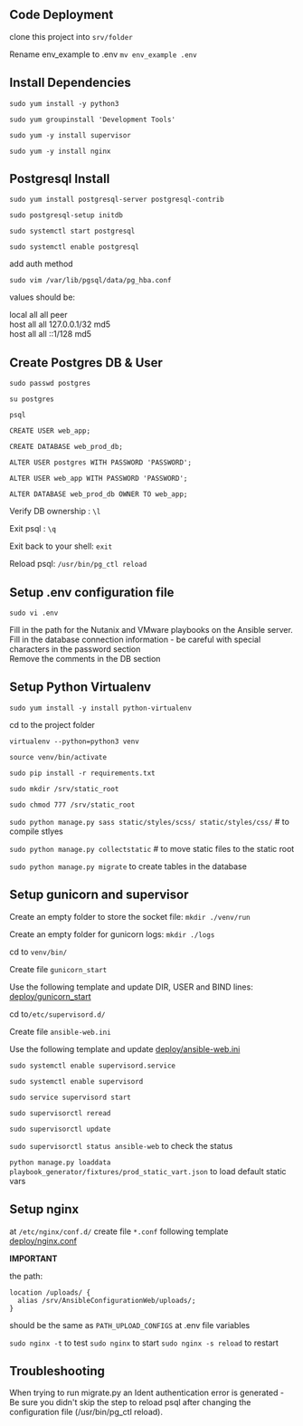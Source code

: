## Code Deployment

clone this project into `srv/folder`

Rename env_example to .env ``mv env_example .env``

## Install Dependencies

``sudo yum install -y python3``

``sudo yum groupinstall 'Development Tools'``

``sudo yum -y install supervisor``

``sudo yum -y install nginx``

## Postgresql Install

```sudo yum install postgresql-server postgresql-contrib```

```sudo postgresql-setup initdb```

```sudo systemctl start postgresql```

```sudo systemctl enable postgresql```

add auth method

``sudo vim /var/lib/pgsql/data/pg_hba.conf``

values should be:

local all all peer <br>
host all all 127.0.0.1/32 md5 <br>
host all all ::1/128 md5 <br>

## Create Postgres DB & User

```sudo passwd postgres```

``su postgres``

``psql``

``CREATE USER web_app;``

``CREATE DATABASE web_prod_db;``

``ALTER USER postgres WITH PASSWORD 'PASSWORD';``

``ALTER USER web_app WITH PASSWORD 'PASSWORD';``

``ALTER DATABASE web_prod_db OWNER TO web_app;``

Verify DB ownership : ``\l``

Exit psql : ``\q``

Exit back to your shell: ``exit``

Reload psql: ``/usr/bin/pg_ctl reload``

## Setup .env configuration file

``sudo vi .env``

Fill in the path for the Nutanix and VMware playbooks on the Ansible server. <br>
Fill in the database connection information - be careful with special characters in the password section <br>
Remove the comments in the DB section <br>

## Setup Python Virtualenv

``sudo yum install -y install python-virtualenv``

cd to the project folder

``virtualenv --python=python3 venv``

``source venv/bin/activate``

``sudo pip install -r requirements.txt``

``sudo mkdir /srv/static_root``

``sudo chmod 777 /srv/static_root``

``sudo python manage.py sass static/styles/scss/ static/styles/css/`` # to compile stlyes

``sudo python manage.py collectstatic`` # to move static files to the static root

``sudo python manage.py migrate`` to create tables in the database

## Setup gunicorn and supervisor

Create an empty folder to store the socket file: ``mkdir ./venv/run``

Create an empty folder for gunicorn logs: ``mkdir ./logs``

cd to ``venv/bin/``

Create file ``gunicorn_start`` 

Use the following template and update DIR, USER and BIND lines: [deploy/gunicorn_start](./gunicorn_start)

cd to``/etc/supervisord.d/`` 

Create file ``ansible-web.ini`` 

Use the following template and update [deploy/ansible-web.ini](./ansible-web.ini) 

``sudo systemctl enable supervisord.service``

``sudo systemctl enable supervisord``

``sudo service supervisord start``

``sudo supervisorctl reread``

``sudo supervisorctl update``

``sudo supervisorctl status ansible-web`` to check the status

`python manage.py loaddata playbook_generator/fixtures/prod_static_vart.json` to load default static vars

 
## Setup nginx

at ``/etc/nginx/conf.d/`` create file ``*.conf`` following template [deploy/nginx.conf](./nginx.conf)

**IMPORTANT**
 
the path:
```
location /uploads/ {
  alias /srv/AnsibleConfigurationWeb/uploads/;
}
```
should be the same as ``PATH_UPLOAD_CONFIGS`` at .env file variables

``sudo nginx -t`` to test 
``sudo nginx`` to start
``sudo nginx -s reload`` to restart

## Troubleshooting

When trying to run migrate.py an Ident authentication error is generated - Be sure you didn't skip the step to reload psql after changing the configuration file (/usr/bin/pg_ctl reload).
